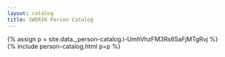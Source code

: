```yaml
---
layout: catalog
title: SWERIK Person Catalog
---
```

{% assign p = site.data._person-catalog.i-UmhVhzFM3Rs65aFjMTgRvj %}
{% include person-catalog.html p=p %}

